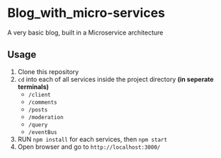 # Blog_with_micro-services
A very basic blog, built in a Microservice architecture

## Usage
1. Clone this repository
2. `cd` into each of all services inside the project directory **(in seperate terminals)**
    - `/client`
    - `/comments`
    - `/posts`
    - `/moderation`
    - `/query`
    - `/eventBus`
 3. RUN `npm install` for each services, then `npm start`
 4. Open browser and go to `http://localhost:3000/` 
 
